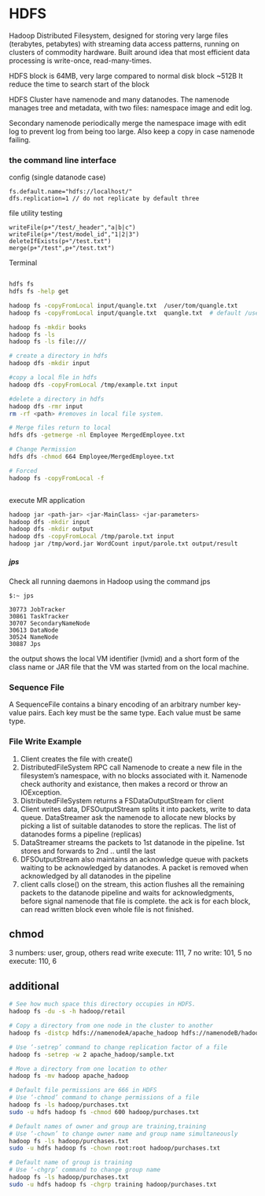 

# HDFS

Hadoop Distributed Filesystem, designed for storing very large files (terabytes, petabytes) with streaming data access patterns, running on clusters of commodity hardware. Built around idea that most efficient data processing is write-once, read-many-times.

HDFS block is 64MB, very large compared to normal disk block ~512B
It reduce the time to search start of the block

HDFS Cluster have namenode and many datanodes. The namenode manages tree and metadata, with two files: namespace image and edit log.

Secondary namenode periodically merge the namespace image with edit log to prevent log from being too large. Also keep a copy in case namenode failing.

### the command line interface

config (single datanode case)
```
fs.default.name="hdfs://localhost/"
dfs.replication=1 // do not replicate by default three
```


file utility testing
```
writeFile(p+"/test/_header","a|b|c")
writeFile(p+"/test/model_id","1|2|3")
deleteIfExists(p+"/test.txt")
merge(p+"/test",p+"/test.txt")
```



Terminal
```bash

hdfs fs
hdfs fs -help get

hadoop fs -copyFromLocal input/quangle.txt  /user/tom/quangle.txt
hadoop fs -copyFromLocal input/quangle.txt  quangle.txt  # default /user/tom

hadoop fs -mkdir books
hadoop fs -ls
hadoop fs -ls file:///
```



```sh
# create a directory in hdfs
hadoop dfs -mkdir input

#copy a local ﬁle in hdfs
hadoop dfs -copyFromLocal /tmp/example.txt input

#delete a directory in hdfs
hadoop dfs -rmr input
rm -rf <path> #removes in local file system.

# Merge files return to local
hdfs dfs -getmerge -nl Employee MergedEmployee.txt

# Change Permission
hdfs dfs -chmod 664 Employee/MergedEmployee.txt

# Forced
hadoop fs -copyFromLocal -f



```

execute MR application
```sh
hadoop jar <path-jar> <jar-MainClass> <jar-parameters>
hadoop dfs -mkdir input
hadoop dfs -mkdir output
hadoop dfs -copyFromLocal /tmp/parole.txt input
hadoop jar /tmp/word.jar WordCount input/parole.txt output/result

```



##### jps
Check all running daemons in Hadoop using the command jps
```
$:~ jps

30773 JobTracker
30861 TaskTracker
30707 SecondaryNameNode
30613 DataNode
30524 NameNode
30887 Jps
```

the output shows the local VM identifier (lvmid) and a short form of the class name or JAR file that the VM was started from on the local machine.



### Sequence File
A SequenceFile contains a binary encoding of an arbitrary number key-value pairs. Each key must be the same type. Each value must be same type.




### File Write Example
1. Client creates the file with create()
2. DistributedFileSystem RPC call Namenode to create a new file in the filesystem’s namespace, with no blocks associated with it. Namenode check authority and existance, then makes a record or throw an IOException.
3. DistributedFileSystem returns a FSDataOutputStream for client
4. Client writes data, DFSOutputStream splits it into packets, write to data queue. DataStreamer ask the namenode to allocate new blocks by picking a list of suitable datanodes to store the replicas. The list of datanodes forms a pipeline (replicas)
5. DataStreamer streams the packets to 1st datanode in the pipeline. 1st stores and forwards to 2nd .. until the last
6. DFSOutputStream also maintains an acknowledge queue with packets waiting to be acknowledged by datanodes. A packet is removed when acknowledged by all datanodes in the pipeline
7. client calls close() on the stream, this action flushes all the remaining packets to the datanode pipeline and waits for acknowledgments, before signal namenode that file is complete. the ack is for each block, can read written block even whole file is not finished.

## chmod
3 numbers: user, group, others
read write execute: 111, 7
no write: 101, 5
no execute: 110, 6

## additional
```sh
# See how much space this directory occupies in HDFS.
hadoop fs -du -s -h hadoop/retail

# Copy a directory from one node in the cluster to another
hadoop fs -distcp hdfs://namenodeA/apache_hadoop hdfs://namenodeB/hadoop

# Use ‘-setrep’ command to change replication factor of a file
hadoop fs -setrep -w 2 apache_hadoop/sample.txt

# Move a directory from one location to other
hadoop fs -mv hadoop apache_hadoop

# Default file permissions are 666 in HDFS
# Use ‘-chmod’ command to change permissions of a file
hadoop fs -ls hadoop/purchases.txt
sudo -u hdfs hadoop fs -chmod 600 hadoop/purchases.txt

# Default names of owner and group are training,training
# Use ‘-chown’ to change owner name and group name simultaneously
hadoop fs -ls hadoop/purchases.txt
sudo -u hdfs hadoop fs -chown root:root hadoop/purchases.txt

# Default name of group is training
# Use ‘-chgrp’ command to change group name
hadoop fs -ls hadoop/purchases.txt
sudo -u hdfs hadoop fs -chgrp training hadoop/purchases.txt
```
